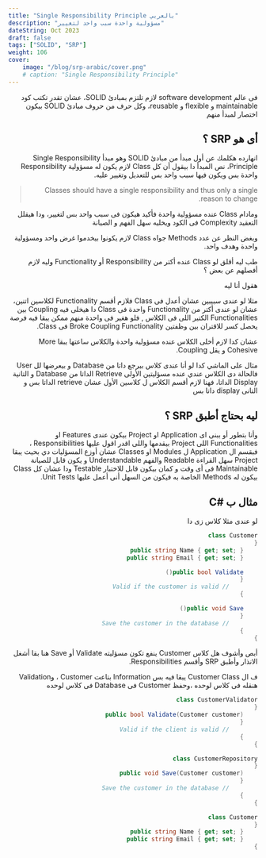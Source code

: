 ```yaml
---
title: "Single Responsibility Principle بالعربي"
description: "مسؤولية واحدة سبب واحد لتغيير"
dateString: Oct 2023
draft: false
tags: ["SOLID", "SRP"]
weight: 106
cover:
    image: "/blog/srp-arabic/cover.png"
    # caption: "Single Responsibility Principle"
---
```




<div dir="rtl" lang="ar">
فى عالم software development لازم تلتزم بمبادئ SOLID، عشان تقدر تكتب كود maintainable و flexible و reusable، وكل حرف من حروف مبادئ SOLID بيكون اختصار لمبدأ منهم

## أى هو SRP ؟

انهارده هكلمك عن أول مبدأ من مبادئ SOLID وهو مبدأ Single Responsibility Principle، نص المبدأ دا بيقول أن كل Class لازم يكون له مسؤولية Responsibility واحدة بس ويكون فيها سبب واحد بس للتعديل وتغيير عليه.

> Classes should have a single responsibility and thus only a single reason to change.
>

ومادام Class عنده مسؤولية واحدة فأكيد هيكون فى سبب واحد بس لتغيير، ودا هيقلل التعقيد Complexity فى الكود ويخليه سهل الفهم و الصيانة

وبغض النظر عن عدد Methods جواه Class لازم يكونوا بيخدموا غرض واحد ومسؤولية واحدة وهدف واحد.

طب ليه أقلق لو Class عنده أكتر من Responsibility أو Functionality وليه لازم أفصلهم عن بعض ؟

هقول أنا ليه

مثلا لو عندى سبيبين عشان أعدل فى Class فلازم أقسم Functionality لكلاسين اتنين، عشان لو عندى أكتر من Functionality واحدة فى Class دا هيخلى فيه Coupling بين Functionalities الكتير اللى فى الكلاس , فلو هغير فى واحدة منهم ممكن يبقا فيه فرصة يحصل كسر للاقتران بين وظفتين Broke Coupling Functionality فى Class.

عشان كدا لازم أخلى الكلاس عنده مسؤولية واحدة والكلاس ساعتها يبقا More Cohesive و يقل Coupling.

مثال على الماشي كدا لو أنا عندى كلاس بيرجع داتا من Database و بيعرضها لل User فالحالة دى الكلاس عندي عنده مسؤليتين الأولى Retrieve الداتا من Database و التانية Display الداتا، فهنا لازم أقسم الكلاس ل كلاسين الأول عشان retrieve الداتا بس و التانى display داتا بس

## ليه بحتاج أطبق SRP ؟

وأنا بتطور أو ببنى اى Application او Project بيكون عندى Features او Functionalities اللى Project بيقدمها واللى اقدر اقول عليها Responsibilities ، فبقسم ال Application ل Modules او Classes عشان أوزع المسؤليات دي بحيث يبقا Project سهل القراءة Readable والفهم Understandable و يكون قابل للصيانة Maintainable فى أى وقت و كمان بيكون قابل للاختبار Testable ودا عشان كل Class بيكون له Methods الخاصة به فيكون من السهل أنى أعمل عليها Unit Tests.

## مثال ب #C

لو عندى مثلا كلاس زى دا

```csharp
class Customer
{
    public string Name { get; set; }
    public string Email { get; set; }

    public bool Validate()
    {
        // Valid if the customer is valid
    }

    public void Save()
    {
        // Save the customer in the database
    }
}
```

أبص وأشوف هل كلاس Customer  ينفع تكون مسؤليته Validate أو Save هنا بقا أشغل الانذار وأطبق SRP وأقسم Responsibilities.

ف ال Customer Class يبقا فيه بس Information بتاعت Customer ، وValidation هنقله فى كلاس لوحده ،وحفظ Customer فى Database فى كلاس لوحده  

```csharp
class CustomerValidator
{
    public bool Validate(Customer customer)
    {
        // Valid if the client is valid
    }
}

class CustomerRepository
{
    public void Save(Customer customer)
    {
        // Save the customer in the database
    }
}

class Customer
{
    public string Name { get; set; }
    public string Email { get; set; }
}
```

<div>
